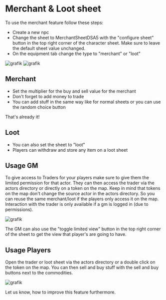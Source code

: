 # Merchant & Loot sheet
To use the merchant feature follow these steps: 

* Create a new npc
* Change the sheet to MerchantSheetDSA5 with the "configure sheet" button in the top right corner of the character sheet. Make sure to leave the default sheet value unchanged.
* On the equipment tab change the type to "merchant" or "loot"

![grafik](https://user-images.githubusercontent.com/44941845/112885213-c5bc9580-90d0-11eb-8f4a-4a14e1977d30.png)
![grafik](https://user-images.githubusercontent.com/44941845/112885235-cd7c3a00-90d0-11eb-9a71-0cd64161060a.png)

## Merchant
* Set the multiplier for the buy and sell value for the merchant
* Don't forget to add money to trade
* You can add stuff in the same way like for normal sheets or you can use the random choice button

That's already it!

## Loot
* You can also set the sheet to "loot"
* Players can withdraw and store any item on a loot sheet

## Usage GM
To give access to Traders for your players make sure to give them the limited permission for that actor.
They can then access the trader via the actors directory or directly on a token on the map. 
Keep in mind that tokens on the map don't change the source actor in the actors directory. So you can reuse the same merchant/loot if the players only access it on the map.
Interaction with the trader is only available if a gm is logged in (due to permissions).

![grafik](https://user-images.githubusercontent.com/44941845/112885292-dff67380-90d0-11eb-89fd-291e5716a434.png)

The GM can also use the "toggle limited view" button in the top right corner of the sheet to get the view that player's are going to have.

## Usage Players
Open the trader or loot sheet via the actors directory or a double click on the token on the map. You can then sell and buy stuff with the sell and buy buttons next to the commodities.

![grafik](https://user-images.githubusercontent.com/44941845/112885440-0e744e80-90d1-11eb-9d11-64a441991eb6.png)


Let us know, how to improve this feature furthermore.
